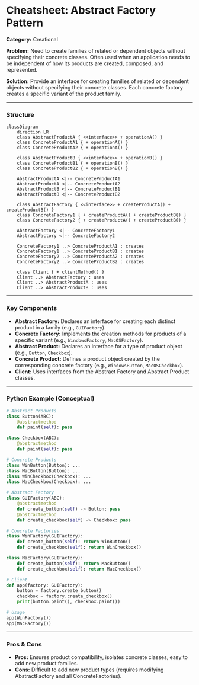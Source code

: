 
# Cheatsheet: Abstract Factory Pattern

**Category:** Creational

**Problem:** Need to create families of related or dependent objects without specifying their concrete classes. Often used when an application needs to be independent of how its products are created, composed, and represented.

**Solution:** Provide an interface for creating families of related or dependent objects without specifying their concrete classes. Each concrete factory creates a specific variant of the product family.

---

### Structure

```mermaid
classDiagram
    direction LR
    class AbstractProductA { <<interface>> + operationA() }
    class ConcreteProductA1 { + operationA() }
    class ConcreteProductA2 { + operationA() }

    class AbstractProductB { <<interface>> + operationB() }
    class ConcreteProductB1 { + operationB() }
    class ConcreteProductB2 { + operationB() }

    AbstractProductA <|-- ConcreteProductA1
    AbstractProductA <|-- ConcreteProductA2
    AbstractProductB <|-- ConcreteProductB1
    AbstractProductB <|-- ConcreteProductB2

    class AbstractFactory { <<interface>> + createProductA() + createProductB() }
    class ConcreteFactory1 { + createProductA() + createProductB() }
    class ConcreteFactory2 { + createProductA() + createProductB() }

    AbstractFactory <|-- ConcreteFactory1
    AbstractFactory <|-- ConcreteFactory2

    ConcreteFactory1 ..> ConcreteProductA1 : creates
    ConcreteFactory1 ..> ConcreteProductB1 : creates
    ConcreteFactory2 ..> ConcreteProductA2 : creates
    ConcreteFactory2 ..> ConcreteProductB2 : creates

    class Client { + clientMethod() }
    Client ..> AbstractFactory : uses
    Client ..> AbstractProductA : uses
    Client ..> AbstractProductB : uses
```

---

### Key Components

-   **Abstract Factory:** Declares an interface for creating each distinct product in a family (e.g., `GUIFactory`).
-   **Concrete Factory:** Implements the creation methods for products of a specific variant (e.g., `WindowsFactory`, `MacOSFactory`).
-   **Abstract Product:** Declares an interface for a type of product object (e.g., `Button`, `Checkbox`).
-   **Concrete Product:** Defines a product object created by the corresponding concrete factory (e.g., `WindowsButton`, `MacOSCheckbox`).
-   **Client:** Uses interfaces from the Abstract Factory and Abstract Product classes.

---

### Python Example (Conceptual)

```python
# Abstract Products
class Button(ABC):
    @abstractmethod
    def paint(self): pass

class Checkbox(ABC):
    @abstractmethod
    def paint(self): pass

# Concrete Products
class WinButton(Button): ...
class MacButton(Button): ...
class WinCheckbox(Checkbox): ...
class MacCheckbox(Checkbox): ...

# Abstract Factory
class GUIFactory(ABC):
    @abstractmethod
    def create_button(self) -> Button: pass
    @abstractmethod
    def create_checkbox(self) -> Checkbox: pass

# Concrete Factories
class WinFactory(GUIFactory):
    def create_button(self): return WinButton()
    def create_checkbox(self): return WinCheckbox()

class MacFactory(GUIFactory):
    def create_button(self): return MacButton()
    def create_checkbox(self): return MacCheckbox()

# Client
def app(factory: GUIFactory):
    button = factory.create_button()
    checkbox = factory.create_checkbox()
    print(button.paint(), checkbox.paint())

# Usage
app(WinFactory())
app(MacFactory())
```

---

### Pros & Cons

-   **Pros:** Ensures product compatibility, isolates concrete classes, easy to add new product families.
-   **Cons:** Difficult to add new product types (requires modifying AbstractFactory and all ConcreteFactories).
